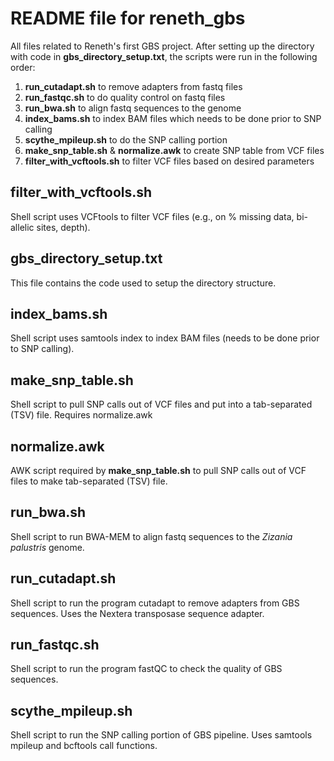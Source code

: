 # README file for reneth_gbs
All files related to Reneth's first GBS project. After setting up the directory with code in **gbs_directory_setup.txt**, the scripts were run in the following order:
1) **run_cutadapt.sh** to remove adapters from fastq files
2) **run_fastqc.sh** to do quality control on fastq files
3) **run_bwa.sh** to align fastq sequences to the genome
4) **index_bams.sh** to index BAM files which needs to be done prior to SNP calling
5) **scythe_mpileup.sh** to do the SNP calling portion
6) **make_snp_table.sh** & **normalize.awk** to create SNP table from VCF files
7) **filter_with_vcftools.sh** to filter VCF files based on desired parameters

## filter_with_vcftools.sh
Shell script uses VCFtools to filter VCF files (e.g., on % missing data, bi-allelic sites, depth).

## gbs_directory_setup.txt
This file contains the code used to setup the directory structure.

## index_bams.sh
Shell script uses samtools index to index BAM files (needs to be done prior to SNP calling).

## make_snp_table.sh
Shell script to pull SNP calls out of VCF files and put into a tab-separated (TSV) file. Requires normalize.awk

## normalize.awk
AWK script required by **make_snp_table.sh** to pull SNP calls out of VCF files to make tab-separated (TSV) file.

## run_bwa.sh
Shell script to run BWA-MEM to align fastq sequences to the _Zizania palustris_ genome.

## run_cutadapt.sh
Shell script to run the program cutadapt to remove adapters from GBS sequences. Uses the Nextera transposase sequence adapter.

## run_fastqc.sh
Shell script to run the program fastQC to check the quality of GBS sequences.

## scythe_mpileup.sh
Shell script to run the SNP calling portion of GBS pipeline. Uses samtools mpileup and bcftools call functions.
